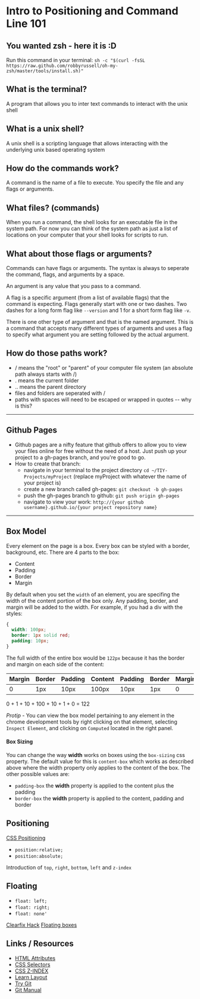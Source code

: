
# Intro to Positioning and Command Line 101

## You wanted zsh - here it is :D
Run this command in your terminal:
`sh -c "$(curl -fsSL https://raw.github.com/robbyrussell/oh-my-zsh/master/tools/install.sh)"`

## What is the terminal?

A program that allows you to inter text commands to interact with the unix shell

## What is a unix shell?

A unix shell is a scripting language that allows interacting with the underlying unix based operating system

## How do the commands work?

A command is the name of a file to execute. You specify the file and any flags or arguments.


## What files? (commands)

When you run a command, the shell looks for an executable file in the system path. For now you can think of the system path as just a list of locations on your computer that your shell looks for scripts to run.

## What about those flags or arguments?

Commands can have flags or arguments. The syntax is always to seperate the command, flags, and arguments by a space.

An argument is any value that you pass to a command.

A flag is a specific argument (from a list of available flags) that the command is expecting. Flags generally start with one or two dashes. Two dashes for a long form flag like `--version` and 1 for a short form flag like `-v`.

There is one other type of argument and that is the named argument. This is a command that accepts many different types of arguments and uses a flag to specify what argument you are setting followed by the actual argument.

## How do those paths work?

* / means the "root" or "parent" of your computer file system (an absolute path always starts with /)
* . means the current folder
* .. means the parent directory
* files and folders are seperated with /
* paths with spaces will need to be escaped or wrapped in quotes -- why is this?

-----

## Github Pages

* Github pages are a nifty feature that github offers to allow you to view your files online for free without the need of a host. Just push up your project to a gh-pages branch, and you're good to go.
* How to create that branch:
    - navigate in your terminal to the project directory `cd ~/TIY-Projects/myProject` (replace myProject with whatever the name of your project is)
    - create a new branch called gh-pages: `git checkout -b gh-pages`
    - push the gh-pages branch to github: `git push origin gh-pages`
    - navigate to view your work: `http://{your github username}.github.io/{your project repository name}`


-----

## Box Model

Every element on the page is a box. Every box can be styled with a border, background, etc. There are 4 parts to the box:

* Content
* Padding
* Border
* Margin

By default when you set the `width` of an element, you are specifing the width of the content portion of the box only. Any padding, border, and margin will be added to the width. For example, if you had a div with the styles:

```css
{
  width: 100px;
  border: 1px solid red;
  padding: 10px;
}
```

The full width of the entire box would be `122px` because it has the border and margin on each side of the content:

| Margin | Border | Padding | Content | Padding | Border | Margin |
|--------|--------|---------|---------|---------|--------|--------|
| 0 | 1px | 10px | 100px | 10px | 1px | 0 |

0 + 1 + 10 + 100 + 10 + 1 + 0 = 122

*Protip* - You can view the box model pertaining to any element in the chrome development tools by right clicking on that element, selecting `Inspect Element`, and clicking on `Computed` located in the right panel.


#### Box Sizing

You can change the way __width__ works on boxes using the `box-sizing` css property. The default value for this is `content-box` which works as described above where the width property only applies to the content of the box. The other possible values are:

* `padding-box` the __width__ property is applied to the content plus the padding
* `border-box` the __width__ property is applied to the content, padding and border


## Positioning

[CSS Positioning](https://developer.mozilla.org/en-US/docs/Web/CSS/position)

* `position:relative;`
* `position:absolute;`

Introduction of `top`, `right`, `bottom`, `left` and `z-index`

## Floating

* `float: left;`
* `float: right;`
* `float: none'`

[Clearfix Hack](http://learnlayout.com/clearfix.html)
[Floating boxes](http://s.codepen.io/jisaacks/debug/myOpLJ)


## Links / Resources

* [HTML Attributes](https://developer.mozilla.org/en-US/docs/Web/HTML/Attributes)
* [CSS Selectors](https://developer.mozilla.org/en-US/docs/Web/Guide/CSS/Getting_started/Selectors)
* [CSS Z-INDEX](https://developer.mozilla.org/en-US/docs/Web/Guide/CSS/Understanding_z_index/The_stacking_context)
* [Learn Layout](http://learnlayout.com/)
* [Try Git](https://try.github.io/levels/1/challenges/1)
* [Git Manual](http://git-scm.com/doc)